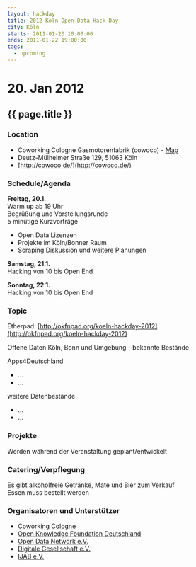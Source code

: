 ```yaml
---
layout: hackday
title: 2012 Köln Open Data Hack Day
city: Köln
starts: 2011-01-20 10:00:00
ends: 2011-01-22 19:00:00
tags:
  - upcoming
---
```

# 20. Jan 2012
## {{ page.title }}

### Location
- Coworking Cologne Gasmotorenfabrik (cowoco) - [Map](http://maps.google.de/maps?f=q&source=s_q&hl=de&geocode=&q=Coworking+Cologne+Gasmotorenfabrik&aq=&g=Deutz-M%C3%BClheimer+Stra%C3%9Fe+129,+51063+K%C3%B6ln&ie=UTF8&hq=Coworking+Cologne+Gasmotorenfabrik&hnear=K%C3%B6ln,+Nordrhein-Westfalen&ll=50.952371,6.986704&spn=0.035254,0.083942&t=m&z=14&vpsrc=0&iwloc=A&cid=11330664381676170984)
- Deutz-Mülheimer Straße 129, 51063 Köln 
- [http://cowoco.de/](http://cowoco.de/)

### Schedule/Agenda
**Freitag, 20.1.**<br />
Warm up ab 19 Uhr<br/>
Begrüßung und Vorstellungsrunde<br/>
5 minütige Kurzvorträge
- Open Data Lizenzen
- Projekte im Köln/Bonner Raum
- Scraping
Diskussion und weitere Planungen

**Samstag, 21.1.**<br />
Hacking von 10 bis Open End

**Sonntag, 22.1.**<br />
Hacking von 10 bis Open End

### Topic
Etherpad: [http://okfnpad.org/koeln-hackday-2012](http://okfnpad.org/koeln-hackday-2012)

Offene Daten Köln, Bonn und Umgebung - bekannte Bestände

Apps4Deutschland
* ...
* ...

weitere Datenbestände
* ...
* ...

### Projekte
Werden während der Veranstaltung geplant/entwickelt

### Catering/Verpflegung
Es gibt alkoholfreie Getränke, Mate und Bier zum Verkauf<br />
Essen muss bestellt werden

### Organisatoren und Unterstützer
- [Coworking Cologne](http://cowoco.de/)
- [Open Knowledge Foundation Deutschland](http://okfn.de)
- [Open Data Network e.V.](http://opendata-network.org/)
- [Digitale Gesellschaft e.V.](http://digitalegesellschaft.de/)
- [IJAB e.V.](http://www.ijab.de/)

